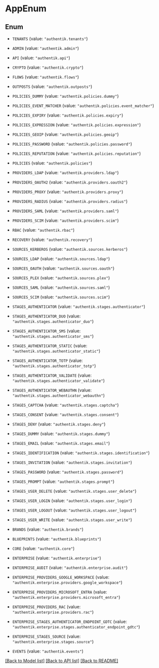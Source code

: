 # AppEnum

## Enum


* `TENANTS` (value: `"authentik.tenants"`)

* `ADMIN` (value: `"authentik.admin"`)

* `API` (value: `"authentik.api"`)

* `CRYPTO` (value: `"authentik.crypto"`)

* `FLOWS` (value: `"authentik.flows"`)

* `OUTPOSTS` (value: `"authentik.outposts"`)

* `POLICIES_DUMMY` (value: `"authentik.policies.dummy"`)

* `POLICIES_EVENT_MATCHER` (value: `"authentik.policies.event_matcher"`)

* `POLICIES_EXPIRY` (value: `"authentik.policies.expiry"`)

* `POLICIES_EXPRESSION` (value: `"authentik.policies.expression"`)

* `POLICIES_GEOIP` (value: `"authentik.policies.geoip"`)

* `POLICIES_PASSWORD` (value: `"authentik.policies.password"`)

* `POLICIES_REPUTATION` (value: `"authentik.policies.reputation"`)

* `POLICIES` (value: `"authentik.policies"`)

* `PROVIDERS_LDAP` (value: `"authentik.providers.ldap"`)

* `PROVIDERS_OAUTH2` (value: `"authentik.providers.oauth2"`)

* `PROVIDERS_PROXY` (value: `"authentik.providers.proxy"`)

* `PROVIDERS_RADIUS` (value: `"authentik.providers.radius"`)

* `PROVIDERS_SAML` (value: `"authentik.providers.saml"`)

* `PROVIDERS_SCIM` (value: `"authentik.providers.scim"`)

* `RBAC` (value: `"authentik.rbac"`)

* `RECOVERY` (value: `"authentik.recovery"`)

* `SOURCES_KERBEROS` (value: `"authentik.sources.kerberos"`)

* `SOURCES_LDAP` (value: `"authentik.sources.ldap"`)

* `SOURCES_OAUTH` (value: `"authentik.sources.oauth"`)

* `SOURCES_PLEX` (value: `"authentik.sources.plex"`)

* `SOURCES_SAML` (value: `"authentik.sources.saml"`)

* `SOURCES_SCIM` (value: `"authentik.sources.scim"`)

* `STAGES_AUTHENTICATOR` (value: `"authentik.stages.authenticator"`)

* `STAGES_AUTHENTICATOR_DUO` (value: `"authentik.stages.authenticator_duo"`)

* `STAGES_AUTHENTICATOR_SMS` (value: `"authentik.stages.authenticator_sms"`)

* `STAGES_AUTHENTICATOR_STATIC` (value: `"authentik.stages.authenticator_static"`)

* `STAGES_AUTHENTICATOR_TOTP` (value: `"authentik.stages.authenticator_totp"`)

* `STAGES_AUTHENTICATOR_VALIDATE` (value: `"authentik.stages.authenticator_validate"`)

* `STAGES_AUTHENTICATOR_WEBAUTHN` (value: `"authentik.stages.authenticator_webauthn"`)

* `STAGES_CAPTCHA` (value: `"authentik.stages.captcha"`)

* `STAGES_CONSENT` (value: `"authentik.stages.consent"`)

* `STAGES_DENY` (value: `"authentik.stages.deny"`)

* `STAGES_DUMMY` (value: `"authentik.stages.dummy"`)

* `STAGES_EMAIL` (value: `"authentik.stages.email"`)

* `STAGES_IDENTIFICATION` (value: `"authentik.stages.identification"`)

* `STAGES_INVITATION` (value: `"authentik.stages.invitation"`)

* `STAGES_PASSWORD` (value: `"authentik.stages.password"`)

* `STAGES_PROMPT` (value: `"authentik.stages.prompt"`)

* `STAGES_USER_DELETE` (value: `"authentik.stages.user_delete"`)

* `STAGES_USER_LOGIN` (value: `"authentik.stages.user_login"`)

* `STAGES_USER_LOGOUT` (value: `"authentik.stages.user_logout"`)

* `STAGES_USER_WRITE` (value: `"authentik.stages.user_write"`)

* `BRANDS` (value: `"authentik.brands"`)

* `BLUEPRINTS` (value: `"authentik.blueprints"`)

* `CORE` (value: `"authentik.core"`)

* `ENTERPRISE` (value: `"authentik.enterprise"`)

* `ENTERPRISE_AUDIT` (value: `"authentik.enterprise.audit"`)

* `ENTERPRISE_PROVIDERS_GOOGLE_WORKSPACE` (value: `"authentik.enterprise.providers.google_workspace"`)

* `ENTERPRISE_PROVIDERS_MICROSOFT_ENTRA` (value: `"authentik.enterprise.providers.microsoft_entra"`)

* `ENTERPRISE_PROVIDERS_RAC` (value: `"authentik.enterprise.providers.rac"`)

* `ENTERPRISE_STAGES_AUTHENTICATOR_ENDPOINT_GDTC` (value: `"authentik.enterprise.stages.authenticator_endpoint_gdtc"`)

* `ENTERPRISE_STAGES_SOURCE` (value: `"authentik.enterprise.stages.source"`)

* `EVENTS` (value: `"authentik.events"`)


[[Back to Model list]](../README.md#documentation-for-models) [[Back to API list]](../README.md#documentation-for-api-endpoints) [[Back to README]](../README.md)


